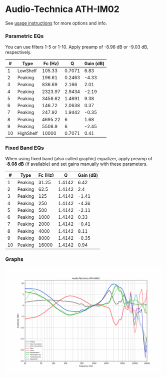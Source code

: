 # Audio-Technica ATH-IM02
See [usage instructions](https://github.com/jaakkopasanen/AutoEq#usage) for more options and info.

### Parametric EQs
You can use filters 1-5 or 1-10. Apply preamp of -8.98 dB or -9.03 dB, respectively.

|   # | Type      |   Fc (Hz) |      Q |   Gain (dB) |
|-----|-----------|-----------|--------|-------------|
|   1 | LowShelf  |    105.33 | 0.7071 |        6.83 |
|   2 | Peaking   |    196.61 | 0.2463 |       -4.33 |
|   3 | Peaking   |    836.69 | 2.166  |        2.01 |
|   4 | Peaking   |   2323.97 | 2.9434 |       -2.19 |
|   5 | Peaking   |   3456.62 | 1.4691 |        9.38 |
|   6 | Peaking   |    146.72 | 2.0638 |        0.37 |
|   7 | Peaking   |    247.92 | 1.9442 |       -0.35 |
|   8 | Peaking   |   4695.22 | 6      |        1.68 |
|   9 | Peaking   |   5508.9  | 6      |       -2.45 |
|  10 | HighShelf |  10000    | 0.7071 |        0.41 |

### Fixed Band EQs
When using fixed band (also called graphic) equalizer, apply preamp of **-8.08 dB** (if available) and set gains manually with these parameters.

|   # | Type    |   Fc (Hz) |      Q |   Gain (dB) |
|-----|---------|-----------|--------|-------------|
|   1 | Peaking |     31.25 | 1.4142 |        6.42 |
|   2 | Peaking |     62.5  | 1.4142 |        2.4  |
|   3 | Peaking |    125    | 1.4142 |       -1.41 |
|   4 | Peaking |    250    | 1.4142 |       -4.36 |
|   5 | Peaking |    500    | 1.4142 |       -2.11 |
|   6 | Peaking |   1000    | 1.4142 |        0.33 |
|   7 | Peaking |   2000    | 1.4142 |       -0.41 |
|   8 | Peaking |   4000    | 1.4142 |        8.11 |
|   9 | Peaking |   8000    | 1.4142 |       -0.35 |
|  10 | Peaking |  16000    | 1.4142 |        0.94 |

### Graphs
![](./Audio-Technica%20ATH-IM02.png)
